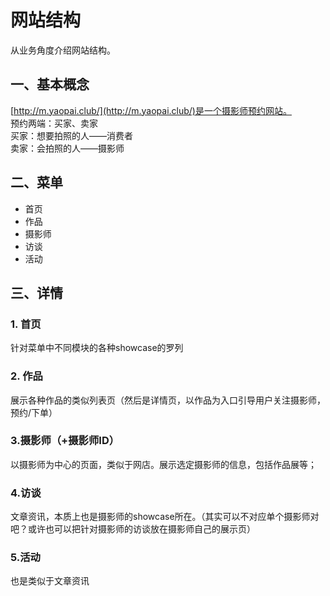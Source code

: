 # 网站结构
从业务角度介绍网站结构。
## 一、基本概念
[http://m.yaopai.club/](http://m.yaopai.club/)是一个摄影师预约网站。  
预约两端：买家、卖家  
买家：想要拍照的人——消费者  
卖家：会拍照的人——摄影师

## 二、菜单
* 首页
* 作品
* 摄影师
* 访谈
* 活动

## 三、详情
### 1. 首页
针对菜单中不同模块的各种showcase的罗列

### 2. 作品
展示各种作品的类似列表页（然后是详情页，以作品为入口引导用户关注摄影师，预约/下单）

### 3.摄影师（+摄影师ID）
以摄影师为中心的页面，类似于网店。展示选定摄影师的信息，包括作品展等；

### 4.访谈
文章资讯，本质上也是摄影师的showcase所在。（其实可以不对应单个摄影师对吧？或许也可以把针对摄影师的访谈放在摄影师自己的展示页）

### 5.活动
也是类似于文章资讯

